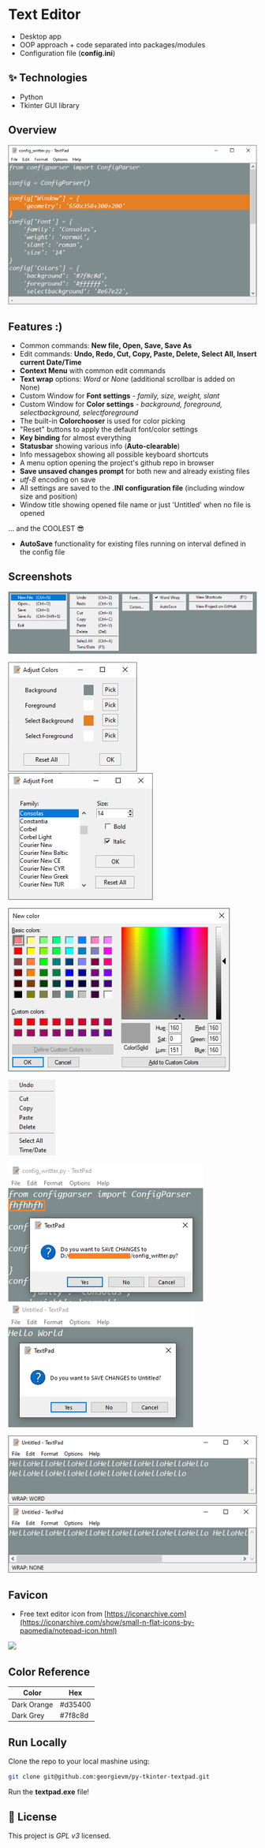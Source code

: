 
# Text Editor

- Desktop app
- OOP approach + code separated into packages/modules
- Configuration file (**config.ini**)


## ✨ Technologies

* Python
* Tkinter GUI library


## Overview

![App Screenshot](https://github.com/georgievm/py-tkinter-textpad/blob/dd674024deac9461d28f7058359b9a72a33d060a/readme-media/opened_file.png)
## Features :)

- Common commands: **New file, Open, Save, Save As**
- Edit commands: **Undo, Redo, Cut, Copy, Paste, Delete, Select All, Insert current Date/Time**
- **Context Menu** with common edit commands
- **Text wrap** options: *Word* or *None* (additional scrollbar is added on None)
- Custom Window for **Font settings** - *family, size, weight, slant*
- Custom Window for **Color settings** - *background, foreground, selectbackground, selectforeground*
- The built-in **Colorchooser** is used for color picking
- "Reset" buttons to apply the default font/color settings
- **Key binding** for almost everything
- **Statusbar** showing various info (**Auto-clearable**)
- Info messagebox showing all possible keyboard shortcuts
- A menu option opening the project's github repo in browser
- **Save unsaved changes prompt** for both new and already existing files
- *utf-8* encoding on save
- All settings are saved to the **.INI configuration file** (including window size and position)
- Window title showing opened file name or just 'Untitled' when no file is opened

... and the COOLEST 😎
- **AutoSave** functionality for existing files running on interval defined in the config file

## Screenshots

![menu options](https://github.com/georgievm/py-tkinter-textpad/blob/dd674024deac9461d28f7058359b9a72a33d060a/readme-media/menu_options.png)

![color settings](https://github.com/georgievm/py-tkinter-textpad/blob/dd674024deac9461d28f7058359b9a72a33d060a/readme-media/adjust_colors.png)
![font settings](https://github.com/georgievm/py-tkinter-textpad/blob/dd674024deac9461d28f7058359b9a72a33d060a/readme-media/adjust_font.png)

![color picker](https://github.com/georgievm/py-tkinter-textpad/blob/dd674024deac9461d28f7058359b9a72a33d060a/readme-media/color_picker.png)

![context menu](https://github.com/georgievm/py-tkinter-textpad/blob/75d21d0f1c9b4fadb3b6b53c08861ac4828d64b8/readme-media/context_menu.png)

![save changes2](https://github.com/georgievm/py-tkinter-textpad/blob/dd674024deac9461d28f7058359b9a72a33d060a/readme-media/save_changes_opened_file.png)
![save changes1](https://github.com/georgievm/py-tkinter-textpad/blob/dd674024deac9461d28f7058359b9a72a33d060a/readme-media/save_changes.png)

![text wrap word](https://github.com/georgievm/py-tkinter-textpad/blob/dd674024deac9461d28f7058359b9a72a33d060a/readme-media/wrap_word.png)
![tetx wrap none](https://github.com/georgievm/py-tkinter-textpad/blob/dd674024deac9461d28f7058359b9a72a33d060a/readme-media/wrap_none.png)

## Favicon

- Free text editor icon from [https://iconarchive.com](https://iconarchive.com/show/small-n-flat-icons-by-paomedia/notepad-icon.html)

<img width="64" src="https://github.com/georgievm/py-tkinter-textpad/blob/dd674024deac9461d28f7058359b9a72a33d060a/icon.ico">

## Color Reference

| Color            | Hex |
| -----------------| --- |
| Dark Orange          | #d35400 |
| Dark Grey            | #7f8c8d |

## Run Locally

Clone the repo to your local mashine using:
```bash
git clone git@github.com:georgievm/py-tkinter-textpad.git
```

Run the **textpad.exe** file!

    
## 📝 License

This project is *GPL v3* licensed.

